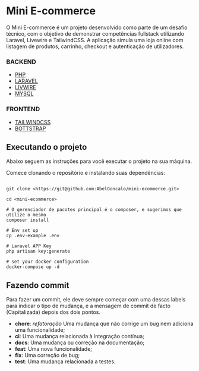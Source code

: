# Mini E-commerce


O Mini E-commerce é um projeto desenvolvido como parte de um desafio técnico, com o objetivo de demonstrar competências fullstack utilizando Laravel, Livewire e TailwindCSS.
A aplicação simula uma loja online com listagem de produtos, carrinho, checkout e autenticação de utilizadores.

### BACKEND

- [PHP](https://www.php.net/)
- [LARAVEL](https://laravel.com/)
- [LIVWIRE](https://livewire.org/)
- [MYSQL](https://www.mysql.com/)

### FRONTEND
- [TAILWINDCSS](https://www.php.net/)
- [BOTTSTRAP](https://bootstrap.com/)


## Executando o projeto

Abaixo seguem as instruções para você executar o projeto na sua máquina.

Comece clonando o repositório e instalando suas dependências:

```

git clone <https://git@github.com:AbelGoncalo/mini-ecommerce.git>

cd <mini-ecommerce>

# O gerenciador de pacotes principal é o composer, e sugerimos que utilize o mesmo
composer install

# Env set up
cp .env-example .env

# Laravel APP Key
php artisan key:generate

# set your docker configuration
docker-compose up -d
```

## Fazendo commit

Para fazer um commit, ele deve sempre começar com uma dessas labels para indicar o tipo de mudança, e a mensagem de commit de facto (Capitalizada) depois dos dois pontos.

- **chore**: _refatoração_ Uma mudança que não corrige um bug nem adiciona uma funcionalidade;
- **ci**: Uma mudança relacionada à integração contínua;
- **docs**: Uma mudança ou correção na documentação;
- **feat**: Uma nova funcionalidade;
- **fix**: Uma correção de bug;
- **test**: Uma mudança relacionada a testes.
